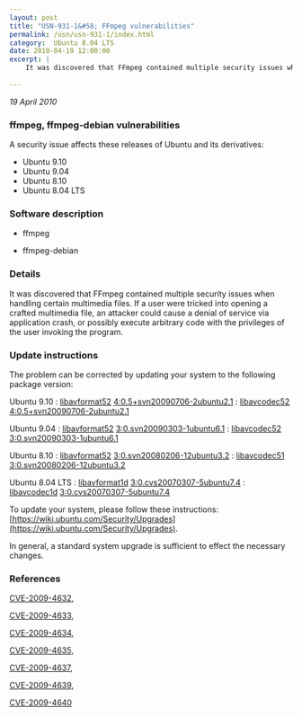 ```yaml
---
layout: post
title: "USN-931-1&#58; FFmpeg vulnerabilities"
permalink: /usn/usn-931-1/index.html
category:  Ubuntu 8.04 LTS
date: 2010-04-19 12:00:00
excerpt: |
    It was discovered that FFmpeg contained multiple security issues when handling certain multimedia files. If a user were tricked into opening a crafted multimedia file, an attacker could cause a denial of service via application crash, or possibly execute arbitrary code with the privileges of the user invoking the program. 
    
--- 
```

 
 

*19 April 2010*

### ffmpeg, ffmpeg-debian vulnerabilities

A security issue affects these releases of Ubuntu and its derivatives:

* Ubuntu 9.10
* Ubuntu 9.04
* Ubuntu 8.10
* Ubuntu 8.04 LTS

### Software description

* ffmpeg 

* ffmpeg-debian 

### Details

It was discovered that FFmpeg contained multiple security issues when handling certain multimedia files. If a user were tricked into opening a crafted multimedia file, an attacker could cause a denial of service via application crash, or possibly execute arbitrary code with the privileges of the user invoking the program. 

### Update instructions

The problem can be corrected by updating your system to the following package version:

Ubuntu 9.10
 : [libavformat52](https://launchpad.net/ubuntu/+source/ffmpeg) <span> [4:0.5+svn20090706-2ubuntu2.1](https://launchpad.net/ubuntu/+source/ffmpeg/4:0.5+svn20090706-2ubuntu2.1) </span> 
 : [libavcodec52](https://launchpad.net/ubuntu/+source/ffmpeg) <span> [4:0.5+svn20090706-2ubuntu2.1](https://launchpad.net/ubuntu/+source/ffmpeg/4:0.5+svn20090706-2ubuntu2.1) </span> 

Ubuntu 9.04
 : [libavformat52](https://launchpad.net/ubuntu/+source/ffmpeg-debian) <span> [3:0.svn20090303-1ubuntu6.1](https://launchpad.net/ubuntu/+source/ffmpeg-debian/3:0.svn20090303-1ubuntu6.1) </span> 
 : [libavcodec52](https://launchpad.net/ubuntu/+source/ffmpeg-debian) <span> [3:0.svn20090303-1ubuntu6.1](https://launchpad.net/ubuntu/+source/ffmpeg-debian/3:0.svn20090303-1ubuntu6.1) </span> 

Ubuntu 8.10
 : [libavformat52](https://launchpad.net/ubuntu/+source/ffmpeg-debian) <span> [3:0.svn20080206-12ubuntu3.2](https://launchpad.net/ubuntu/+source/ffmpeg-debian/3:0.svn20080206-12ubuntu3.2) </span> 
 : [libavcodec51](https://launchpad.net/ubuntu/+source/ffmpeg-debian) <span> [3:0.svn20080206-12ubuntu3.2](https://launchpad.net/ubuntu/+source/ffmpeg-debian/3:0.svn20080206-12ubuntu3.2) </span> 

Ubuntu 8.04 LTS
 : [libavformat1d](https://launchpad.net/ubuntu/+source/ffmpeg) <span> [3:0.cvs20070307-5ubuntu7.4](https://launchpad.net/ubuntu/+source/ffmpeg/3:0.cvs20070307-5ubuntu7.4) </span> 
 : [libavcodec1d](https://launchpad.net/ubuntu/+source/ffmpeg) <span> [3:0.cvs20070307-5ubuntu7.4](https://launchpad.net/ubuntu/+source/ffmpeg/3:0.cvs20070307-5ubuntu7.4) </span> 

To update your system, please follow these instructions: [https://wiki.ubuntu.com/Security/Upgrades](https://wiki.ubuntu.com/Security/Upgrades).

In general, a standard system upgrade is sufficient to effect the necessary changes. 

### References

 
 [CVE-2009-4632](http://people.ubuntu.com/~ubuntu-security/cve/CVE-2009-4632), 

 [CVE-2009-4633](http://people.ubuntu.com/~ubuntu-security/cve/CVE-2009-4633), 

 [CVE-2009-4634](http://people.ubuntu.com/~ubuntu-security/cve/CVE-2009-4634), 

 [CVE-2009-4635](http://people.ubuntu.com/~ubuntu-security/cve/CVE-2009-4635), 

 [CVE-2009-4637](http://people.ubuntu.com/~ubuntu-security/cve/CVE-2009-4637), 

 [CVE-2009-4639](http://people.ubuntu.com/~ubuntu-security/cve/CVE-2009-4639), 

 [CVE-2009-4640](http://people.ubuntu.com/~ubuntu-security/cve/CVE-2009-4640)
 

